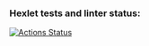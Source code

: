 ### Hexlet tests and linter status:
[![Actions Status](https://github.com/sergeikuz/python-project-83/actions/workflows/hexlet-check.yml/badge.svg)](https://github.com/sergeikuz/python-project-83/actions)